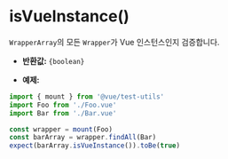 # isVueInstance()

`WrapperArray`의 모든 `Wrapper`가 Vue 인스턴스인지 검증합니다.

- **반환값:** `{boolean}`

- **예제:**

```js
import { mount } from '@vue/test-utils'
import Foo from './Foo.vue'
import Bar from './Bar.vue'

const wrapper = mount(Foo)
const barArray = wrapper.findAll(Bar)
expect(barArray.isVueInstance()).toBe(true)
```
